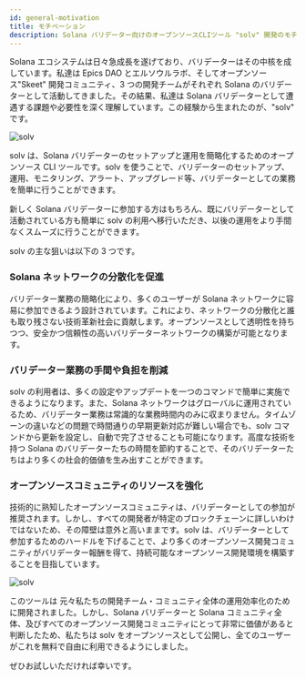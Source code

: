 ```yaml
---
id: general-motivation
title: モチベーション
description: Solana バリデーター向けのオープンソースCLIツール "solv" 開発のモチベーション
---
```


Solana エコシステムは日々急成長を遂げており、バリデーターはその中核を成しています。私達は Epics DAO とエルソウルラボ、そしてオープンソース"Skeet" 開発コミュニティ、3 つの開発チームがそれぞれ Solana のバリデーターとして活動してきました。その結果、私達は Solana バリデーターとして遭遇する課題や必要性を深く理解しています。この経験から生まれたのが、"solv" です。

![solv](https://storage.googleapis.com/epics-bucket/Validator/solvOverview.png)

solv は、Solana バリデーターのセットアップと運用を簡略化するためのオープンソース CLI ツールです。solv を使うことで、バリデーターのセットアップ、運用、モニタリング、アラート、アップグレード等、バリデーターとしての業務を簡単に行うことができます。

新しく Solana バリデーターに参加する方はもちろん、既にバリデーターとして活動されている方も簡単に solv の利用へ移行いただき、以後の運用をより手間なくスムーズに行うことができます。

solv の主な狙いは以下の 3 つです。

### Solana ネットワークの分散化を促進

バリデーター業務の簡略化により、多くのユーザーが Solana ネットワークに容易に参加できるよう設計されています。これにより、ネットワークの分散化と誰も取り残さない技術革新社会に貢献します。オープンソースとして透明性を持ちつつ、安全かつ信頼性の高いバリデーターネットワークの構築が可能となります。

### バリデーター業務の手間や負担を削減

solv の利用者は、多くの設定やアップデートを一つのコマンドで簡単に実施できるようになります。また、Solana ネットワークはグローバルに運用されているため、バリデーター業務は常識的な業務時間内のみに収まりません。タイムゾーンの違いなどの問題で時間通りの早期更新対応が難しい場合でも、solv コマンドから更新を設定し、自動で完了させることも可能になります。高度な技術を持つ Solana のバリデーターたちの時間を節約することで、そのバリデーターたちはより多くの社会的価値を生み出すことができます。

### オープンソースコミュニティのリソースを強化

技術的に熟知したオープンソースコミュニティは、バリデーターとしての参加が推奨されます。しかし、すべての開発者が特定のブロックチェーンに詳しいわけではないため、その障壁は意外と高いままです。solv は、バリデーターとして参加するためのハードルを下げることで、より多くのオープンソース開発コミュニティがバリデーター報酬を得て、持続可能なオープンソース開発環境を構築することを目指しています。

![solv](https://storage.googleapis.com/epics-bucket/Validator/apt-install-solv.gif)

このツールは 元々私たちの開発チーム・コミュニティ全体の運用効率化のために開発されました。しかし、Solana バリデーターと Solana コミュニティ全体、及びすべてのオープンソース開発コミュニティにとって非常に価値があると判断したため、私たちは solv をオープンソースとして公開し、全てのユーザーがこれを無料で自由に利用できるようにしました。

ぜひお試しいただければ幸いです。
